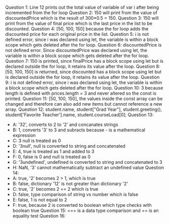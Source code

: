 Question 1: Line 12 prints out the total value of variable of var i after being incremented from the for loop
Question 2: 150 will print from the value of discountedPrice which is the result of 300*0.5 = 150.
Question 3: 150 will print from the value of final price which is the last price in the list to be discounted.
Question 4: [50, 100, 150] because the for loop adds the discounted price for each original price in the list.
Question 5: i is not defined error, since i was declared using let, the variable is within a block scope which gets deleted after the for loop.
Question 6: discountedPrice is not defined error. Since discountedPrice was declared using let, the variable is within a block scope which gets deleted after the for loop.
Question 7: 150 is printed, since finalPrice has a block scope using let but is declared outside the for loop, it retains its value after the loop.
Question 8: [50, 100, 150] is returned, since discounted has a block scope using let but is declared outside the for loop, it retains its value after the loop.
Question 9: i is not defined error, since i was declared using let, the variable is within a block scope which gets deleted after the for loop.
Question 10: 3 because length is defined with prices.length = 3 and never altered so the const is printed. 
Question 11: [50, 100, 150], the values inside the const array can be changed and therefore can also add new items but cannot reference a new array.
Question 12: student.name, student["Grad Year"], student.greeting(), student['Favorite Teacher'].name, student.courseLoad[0];
Question 13: 
- A: '32', converts to 2 to '2' and concanates strings
- B: 1, converts '3' to 3 and subracts because - is a mathematical expression
- C: 3 null is treated as 0
- D: '3null', null is converted to string and concatenated
- E: 4, true is treated as 1 and added to 3
- F: 0, false is 0 and null is treated as 0
- G: '3undefined', undefined is converted to string and concatenated to 3
- H: NaN, '3' cannot mathematically subtract an undefined value
Question 14:
- A: true, '2' becomes 2 > 1, which is true
- B: false, dictionary '12' is not greater than dictionary '2'
- C: true, '2' becomes 2 == 2 which is true
- D: false, type comparison of string vs number which is false
- E: false, 1 is not equal to 2
- F: true, because 2 is converted to boolean which type checks with boolean true
Question 15: === is a data type comparison and == is an equality test
Question 16: 